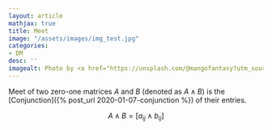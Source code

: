 ```yaml
---
layout: article
mathjax: true
title: Meet
image: "/assets/images/img_test.jpg"
categories:
- DM
desc: '' 
imagealt: Photo by <a href="https://unsplash.com/@mangofantasy?utm_source=unsplash&utm_medium=referral&utm_content=creditCopyText">Tim Johnson</a> on <a href="https://unsplash.com/s/photos/logic?utm_source=unsplash&utm_medium=referral&utm_content=creditCopyText">Unsplash</a>
---
```


Meet of two zero-one matrices $A$ and $B$ (denoted as $A \wedge B$) is the [Conjunction]({% post_url 2020-01-07-conjunction %}) of their entries.

$$A \wedge B = [a_{ij} \wedge b_{ij}]$$